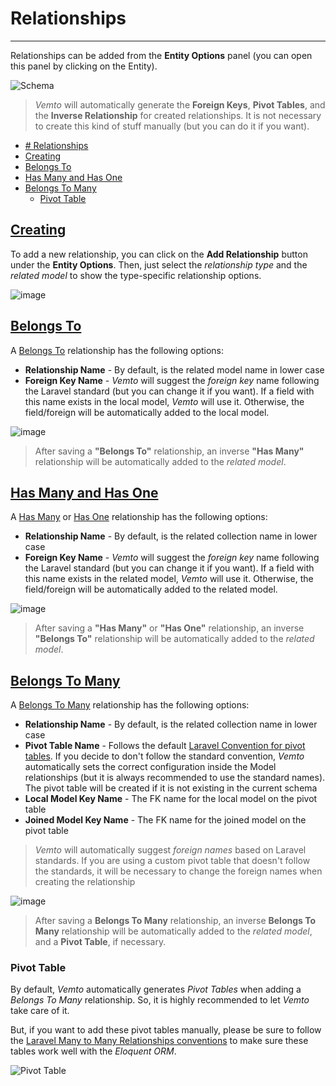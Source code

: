 Relationships
=============

***

Relationships can be added from the **Entity Options** panel (you can open this panel by clicking on the Entity).

  

![Schema](https://user-images.githubusercontent.com/11933789/102540939-896ba900-408e-11eb-9156-673063997419.png)

> _Vemto_ will automatically generate the **Foreign Keys**, **Pivot Tables**, and the **Inverse Relationship** for created relationships. It is not necessary to create this kind of stuff manually (but you can do it if you want).

*   [\# Relationships](https://vemto.app/docs/1.x/relationships#-relationships)
*   [Creating](https://vemto.app/docs/1.x/relationships#creating)
*   [Belongs To](https://vemto.app/docs/1.x/relationships#belongs-to)
*   [Has Many and Has One](https://vemto.app/docs/1.x/relationships#has-many-and-has-one)
*   [Belongs To Many](https://vemto.app/docs/1.x/relationships#belongs-to-many)
    *   [Pivot Table](https://vemto.app/docs/1.x/relationships#pivot-table)

[Creating](https://vemto.app/docs/1.x/relationships#creating)
-------------------------------------------------------------

To add a new relationship, you can click on the **Add Relationship** button under the **Entity Options**. Then, just select the _relationship type_ and the _related model_ to show the type-specific relationship options.

  

![image](https://user-images.githubusercontent.com/11933789/102539690-c8006400-408c-11eb-8fda-8dcc49dbae22.png)

[Belongs To](https://vemto.app/docs/1.x/relationships#belongs-to)
-----------------------------------------------------------------

A [Belongs To](https://laravel.com/docs/8.x/eloquent-relationships#one-to-many-inverse) relationship has the following options:

*   **Relationship Name** \- By default, is the related model name in lower case
*   **Foreign Key Name** \- _Vemto_ will suggest the _foreign key_ name following the Laravel standard (but you can change it if you want). If a field with this name exists in the local model, _Vemto_ will use it. Otherwise, the field/foreign will be automatically added to the local model.

  

![image](https://user-images.githubusercontent.com/11933789/102539977-29c0ce00-408d-11eb-9737-f3df5f236675.png)

> After saving a **"Belongs To"** relationship, an inverse **"Has Many"** relationship will be automatically added to the _related model_.

[Has Many and Has One](https://vemto.app/docs/1.x/relationships#has-many-and-has-one)
-------------------------------------------------------------------------------------

A [Has Many](https://laravel.com/docs/8.x/eloquent-relationships#one-to-many) or [Has One](https://laravel.com/docs/8.x/eloquent-relationships#one-to-many) relationship has the following options:

*   **Relationship Name** \- By default, is the related collection name in lower case
*   **Foreign Key Name** \- _Vemto_ will suggest the _foreign key_ name following the Laravel standard (but you can change it if you want). If a field with this name exists in the related model, _Vemto_ will use it. Otherwise, the field/foreign will be automatically added to the related model.

  

![image](https://user-images.githubusercontent.com/11933789/102542667-e36d6e00-4090-11eb-8c68-c8b85f3e66ff.png)

> After saving a **"Has Many"** or **"Has One"** relationship, an inverse **"Belongs To"** relationship will be automatically added to the _related model_.

[Belongs To Many](https://vemto.app/docs/1.x/relationships#belongs-to-many)
---------------------------------------------------------------------------

A [Belongs To Many](https://laravel.com/docs/8.x/eloquent-relationships#many-to-many) relationship has the following options:

*   **Relationship Name** \- By default, is the related collection name in lower case
*   **Pivot Table Name** \- Follows the default [Laravel Convention for pivot tables](https://laravel.com/docs/8.x/eloquent-relationships#many-to-many-table-structure). If you decide to don't follow the standard convention, _Vemto_ automatically sets the correct configuration inside the Model relationships (but it is always recommended to use the standard names). The pivot table will be created if it is not existing in the current schema
*   **Local Model Key Name** \- The FK name for the local model on the pivot table
*   **Joined Model Key Name** \- The FK name for the joined model on the pivot table

> _Vemto_ will automatically suggest _foreign names_ based on Laravel standards. If you are using a custom pivot table that doesn't follow the standards, it will be necessary to change the foreign names when creating the relationship

  

![image](https://user-images.githubusercontent.com/11933789/102544936-53312800-4094-11eb-93b6-fe7678e31812.png)

> After saving a **Belongs To Many** relationship, an inverse **Belongs To Many** relationship will be automatically added to the _related model_, and a **Pivot Table**, if necessary.

### Pivot Table

By default, _Vemto_ automatically generates _Pivot Tables_ when adding a _Belongs To Many_ relationship. So, it is highly recommended to let _Vemto_ take care of it.

  
But, if you want to add these pivot tables manually, please be sure to follow the [Laravel Many to Many Relationships conventions](https://laravel.com/docs/8.x/eloquent-relationships#many-to-many-table-structure) to make sure these tables work well with the _Eloquent ORM_.

  

![Pivot Table](https://user-images.githubusercontent.com/11933789/102630209-05b3ca00-412b-11eb-9e02-90ed80fb61e0.png)